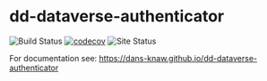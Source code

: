 dd-dataverse-authenticator
===========
![Build Status](https://github.com/DANS-KNAW/dd-dataverse-authenticator/actions/workflows/build.yml/badge.svg)
[![codecov](https://codecov.io/gh/DANS-KNAW/dd-dataverse-authenticator/branch/master/graph/badge.svg)](https://codecov.io/gh/DANS-KNAW/dd-dataverse-authenticator)
![Site Status](https://github.com/DANS-KNAW/dd-dataverse-authenticator/actions/workflows/docs.yml/badge.svg)

For documentation see: https://dans-knaw.github.io/dd-dataverse-authenticator
